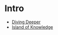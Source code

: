 # Intro

* [Diving Deeper](https://github.com/Al-Taie/CodeSignal/tree/main/Intro/Diving%20Deeper)
* [Island of Knowledge](https://github.com/Al-Taie/CodeSignal/tree/main/Intro/Island%20of%20Knowledge)